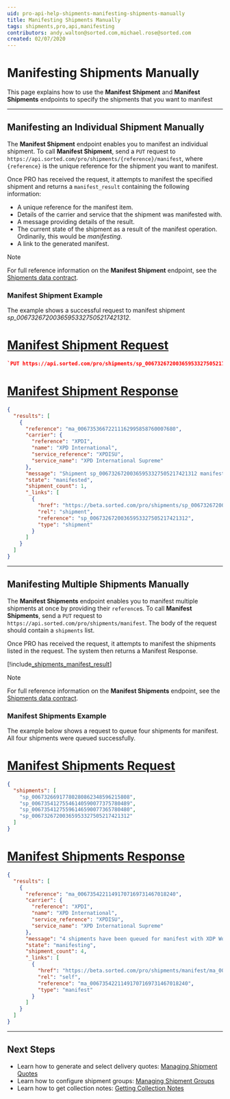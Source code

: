 ```yaml
---
uid: pro-api-help-shipments-manifesting-shipments-manually
title: Manifesting Shipments Manually
tags: shipments,pro,api,manifesting
contributors: andy.walton@sorted.com,michael.rose@sorted.com
created: 02/07/2020
---
```

# Manifesting Shipments Manually

This page explains how to use the **Manifest Shipment** and **Manifest Shipments** endpoints to specify the shipments that you want to manifest

---

## Manifesting an Individual Shipment Manually

The **Manifest Shipment** endpoint enables you to manifest an individual shipment. To call **Manifest Shipment**, send a `PUT` request to `https://api.sorted.com/pro/shipments/{reference}/manifest`, where `{reference}` is the unique reference for the shipment you want to manifest.

Once PRO has received the request, it attempts to manifest the specified shipment and returns a `manifest_result` containing the following information:

* A unique reference for the manifest item.
* Details of the carrier and service that the shipment was manifested with.
* A message providing details of the result.
* The current state of the shipment as a result of the manifest operation. Ordinarily, this would be _manifesting_.
* A link to the generated manifest.

> [!NOTE]
>
>  For full reference information on the **Manifest Shipment** endpoint, see the [Shipments data contract](/pro/api/reference/shipments-api-ref.html#tag/Manifest/paths/~1shipments~1{shipmentReference}~1manifest/put). 

### Manifest Shipment Example

The example shows a successful request to manifest shipment _sp_00673267200365953327505217421312_.

# [Manifest Shipment Request](#tab/manifest-shipment-request)

```json
`PUT https://api.sorted.com/pro/shipments/sp_00673267200365953327505217421312/manifest`
```

# [Manifest Shipment Response](#tab/manifest-shipment-response)

```json
{
  "results": [
    {
      "reference": "ma_00673536672211162995858760007680",
      "carrier": {
        "reference": "XPDI",
        "name": "XPD International",
        "service_reference": "XPDISU",
        "service_name": "XPD International Supreme"
      },
      "message": "Shipment sp_00673267200365953327505217421312 manifested with XDP Worldwide successfully",
      "state": "manifested",
      "shipment_count": 1,
      "_links": [
        {
          "href": "https://beta.sorted.com/pro/shipments/sp_00673267200365953327505217421312",
          "rel": "shipment",
          "reference": "sp_00673267200365953327505217421312",
          "type": "shipment"
        }
      ]
    }
  ]
}
```
---


## Manifesting Multiple Shipments Manually

The **Manifest Shipments** endpoint enables you to manifest multiple shipments at once by providing their `reference`s. To call **Manifest Shipments**, send a `PUT` request to `https://api.sorted.com/pro/shipments/manifest`. The body of the request should contain a `shipments` list. 

Once PRO has received the request, it attempts to manifest the shipments listed in the request. The system then returns a Manifest Response.

[!include[_shipments_manifest_result](../includes/_shipments_manifest_result.md)]

> [!NOTE]
>
>  For full reference information on the **Manifest Shipments** endpoint, see the [Shipments data contract](/pro/api/reference/shipments-api-ref.html#tag/Manifest/paths/~1shipments~1manifest/put). 

### Manifest Shipments Example

The example below shows a request to queue four shipments for manifest. All four shipments were queued successfully.

# [Manifest Shipments Request](#tab/manifest-shipments-request)

```json
{
  "shipments": [
    "sp_00673266917780280862348596215808",
    "sp_00673541275546140590077375780489",
    "sp_00673541275596146590077365780480",
    "sp_00673267200365953327505217421312"
  ]
}
```

# [Manifest Shipments Response](#tab/manifest-shipments-response)

```json
{
  "results": [
    {
      "reference": "ma_00673542211491707169731467018240",
      "carrier": {
        "reference": "XPDI",
        "name": "XPD International",
        "service_reference": "XPDISU",
        "service_name": "XPD International Supreme"
      },
      "message": "4 shipments have been queued for manifest with XDP Worldwide successfully",
      "state": "manifesting",
      "shipment_count": 4,
      "_links": [
        {
          "href": "https://beta.sorted.com/pro/shipments/manifest/ma_00673542211491707169731467018240",
          "rel": "self",
          "reference": "ma_00673542211491707169731467018240",
          "type": "manifest"
        }
      ]
    }
  ]
}
```
---

## Next Steps

* Learn how to generate and select delivery quotes: [Managing Shipment Quotes](/pro/api/shipments/managing_shipment_quotes.html)
* Learn how to configure shipment groups: [Managing Shipment Groups](/pro/api/shipments/managing_shipment_groups.html) 
* Learn how to get collection notes: [Getting Collection Notes](/pro/api/shipments/getting_collection_notes.html)